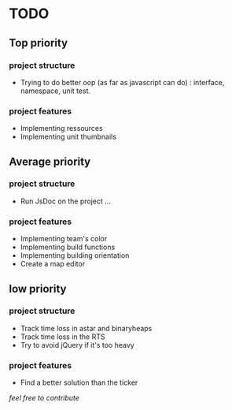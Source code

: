 # TODO

## Top priority

### project structure
- Trying to do better oop (as far as javascript can do) : interface, namespace, unit test.

### project features
- Implementing ressources
- Implementing unit thumbnails


## Average priority

### project structure
- Run JsDoc on the project ...

### project features
- Implementing team's color
- Implementing build functions
- Implementing building orientation
- Create a map editor


## low priority

### project structure
- Track time loss in astar and binaryheaps
- Track time loss in the RTS
- Try to avoid jQuery if it's too heavy

### project features
- Find a better solution than the ticker




_feel free to contribute_